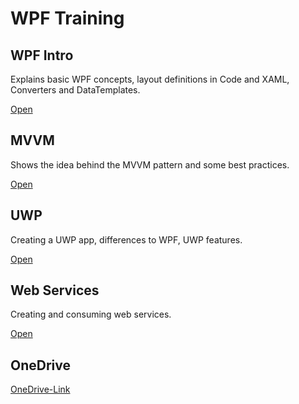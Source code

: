 # WPF Training

## WPF Intro
Explains basic WPF concepts, layout definitions in Code and XAML, Converters and DataTemplates.

[Open](wpf-intro.md)

## MVVM
Shows the idea behind the MVVM pattern and some best practices.

[Open](wpf-mvvm.md)

## UWP
Creating a UWP app, differences to WPF, UWP features.

[Open](uwp-intro.md)

## Web Services
Creating and consuming web services.

[Open](webservices.md)

## OneDrive
[OneDrive-Link](https://1drv.ms/f/s!AmhOdPQca9GPj6ZB9rdovS7duUq_aQ)